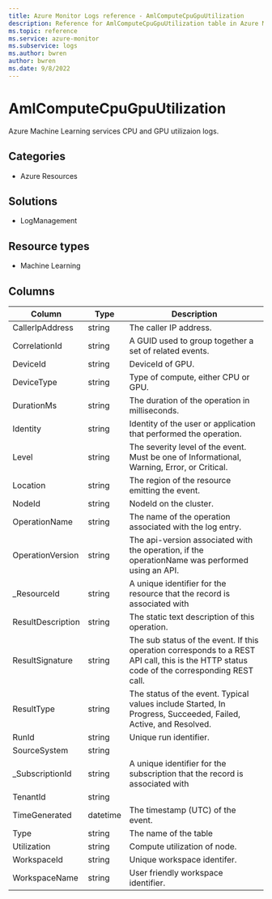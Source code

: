 ```yaml
---
title: Azure Monitor Logs reference - AmlComputeCpuGpuUtilization
description: Reference for AmlComputeCpuGpuUtilization table in Azure Monitor Logs.
ms.topic: reference
ms.service: azure-monitor
ms.subservice: logs
ms.author: bwren
author: bwren
ms.date: 9/8/2022
---
```


# AmlComputeCpuGpuUtilization

 Azure Machine Learning services CPU and GPU utilizaion logs.

## Categories

- Azure Resources
## Solutions

- LogManagement
## Resource types

- Machine Learning




## Columns

| Column | Type | Description |
| --- | --- | --- |
| CallerIpAddress | string | The caller IP address. |
| CorrelationId | string | A GUID used to group together a set of related events. |
| DeviceId | string | DeviceId of GPU. |
| DeviceType | string | Type of compute, either CPU or GPU. |
| DurationMs | string | The duration of the operation in milliseconds. |
| Identity | string | Identity of the user or application that performed the operation. |
| Level | string | The severity level of the event. Must be one of Informational, Warning, Error, or Critical. |
| Location | string | The region of the resource emitting the event. |
| NodeId | string | NodeId on the cluster. |
| OperationName | string | The name of the operation associated with the log entry. |
| OperationVersion | string | The api-version associated with the operation, if the operationName was performed using an API. |
| _ResourceId | string | A unique identifier for the resource that the record is associated with |
| ResultDescription | string | The static text description of this operation. |
| ResultSignature | string | The sub status of the event. If this operation corresponds to a REST API call, this is the HTTP status code of the corresponding REST call. |
| ResultType | string | The status of the event. Typical values include Started, In Progress, Succeeded, Failed, Active, and Resolved. |
| RunId | string | Unique run identifier. |
| SourceSystem | string |  |
| _SubscriptionId | string | A unique identifier for the subscription that the record is associated with |
| TenantId | string |  |
| TimeGenerated | datetime | The timestamp (UTC) of the event. |
| Type | string | The name of the table |
| Utilization | string | Compute utilization of node. |
| WorkspaceId | string | Unique workspace identifer. |
| WorkspaceName | string | User friendly workspace identifier. |
